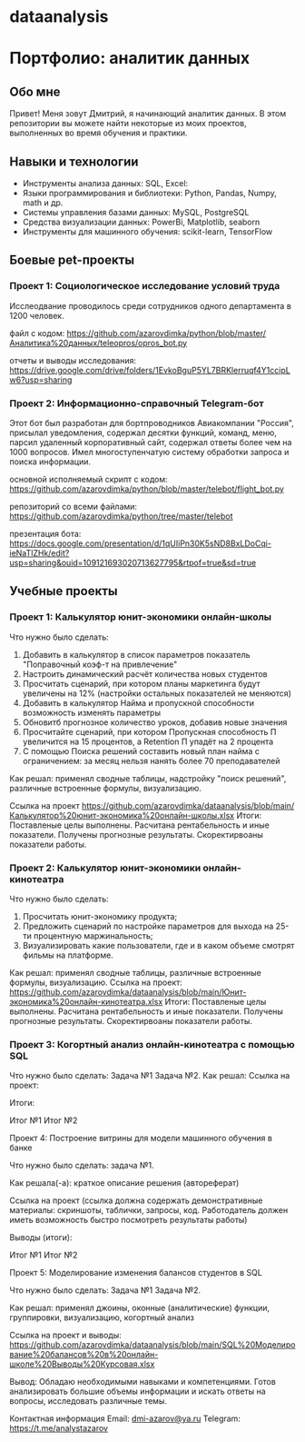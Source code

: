 # dataanalysis
# Портфолио: аналитик данных

## Обо мне
Привет! Меня зовут Дмитрий, я начинающий аналитик данных. В этом репозитории вы можете найти некоторые из моих проектов, выполненных во время обучения и практики.

## Навыки и технологии
* Инструменты анализа данных: SQL, Excel:
* Языки программирования и библиотеки: Python, Pandas, Numpy, math и др.
* Системы управления базами данных: MySQL, PostgreSQL
* Средства визуализации данных: PowerBi, Matplotlib, seaborn
* Инструменты для машинного обучения: scikit-learn, TensorFlow

## Боевые pet-проекты
### Проект 1: Социологическое исследование условий труда 
Исслеодвание проводилось среди сотрудников одного департамента в 1200 человек.

файл с кодом: https://github.com/azarovdimka/python/blob/master/Аналитика%20данных/teleopros/opros_bot.py

отчеты и выводы исследования: https://drive.google.com/drive/folders/1EvkoBguP5YL7BRKlerruqf4Y1ccipLw6?usp=sharing


### Проект 2: Информационно-справочный Telegram-бот
Этот бот был разработан для бортпроводников Авиакомпании "Россия", присылал уведомления, содержал десятки функций, команд, меню, парсил удаленный корпоративный сайт, содержал ответы более чем на 1000 вопросов. Имел многоступенчатую систему обработки запроса и поиска информации. 

основной исполняемый скрипт с кодом: https://github.com/azarovdimka/python/blob/master/telebot/flight_bot.py

репозиторий со всеми файлами: https://github.com/azarovdimka/python/tree/master/telebot

презентация бота: https://docs.google.com/presentation/d/1qUIiPn30K5sND8BxLDoCqi-ieNaTlZHk/edit?usp=sharing&ouid=109121693020713627795&rtpof=true&sd=true


## Учебные проекты 
### Проект 1: Калькулятор юнит-экономики онлайн-школы

Что нужно было сделать:
1) Добавить в калькулятор в список параметров показатель "Поправочный коэф-т на привлечение"
2) Настроить динамический расчёт количества новых студентов
3) Просчитать сценарий, при котором планы маркетинга будут увеличены на 12% (настройки остальных показателей не меняются)
4) Добавить в калькулятор Найма и пропускной способности возможность изменять параметры
5) Обновитб прогнозное количество уроков, добавив новые значения
6) Просчитайте сценарий, при котором Пропускная способность П увеличится на 15 процентов, а Retention П упадёт на 2 процента
7) С помощью Поиска решений составить новый план найма с ограничением: за месяц нельзя нанять более 70 преподавателей

Как решал: применял сводные таблицы, надстройку "поиск решений", различные встроенные формулы, визуализацию. 

Ссылка на проект https://github.com/azarovdimka/dataanalysis/blob/main/Калькулятор%20юнит-экономика%20онлайн-школы.xlsx
Итоги: Поставленые целы выполнены. Расчитана рентабельность и иные показатели. Получены прогнозные результаты. Скоректирвоаны показатели работы.


### Проект 2: Калькулятор юнит-экономики онлайн-кинотеатра

Что нужно было сделать:
1) Просчитать юнит-экономику продукта;
2) Предложить сценарий по настройке параметров для выхода на 25-ти процентную маржинальность; 
3) Визуализировать какие пользователи, где и в каком объеме смотрят фильмы на платформе.
   
Как решал: применял сводные таблицы, различные встроенные формулы, визуализацию. 
Ссылка на проект: https://github.com/azarovdimka/dataanalysis/blob/main/Юнит-экономика%20онлайн-кинотеатра.xlsx
Итоги: Поставленые целы выполнены. Расчитана рентабельность и иные показатели. Получены прогнозные результаты. Скоректирвоаны показатели работы.


### Проект 3: Когортный анализ онлайн-кинотеатра с помощью SQL

Что нужно было сделать:
Задача №1
Задача №2.
Как решал: 
Ссылка на проект:

Итоги:

Итог №1
Итог №2

Проект 4: Построение витрины для модели машинного обучения в банке

Что нужно было сделать: задача №1.

Как решала(-а): краткое описание решения (автореферат)

Ссылка на проект (ссылка должна содержать демонстративные материалы: скриншоты, таблички, запросы, код. Работодатель должен иметь возможность быстро посмотреть результаты работы)

Выводы (итоги):

Итог №1
Итог №2

Проект 5: Моделирование изменения балансов студентов в SQL

Что нужно было сделать:
Задача №1
Задача №2.

Как решал: применял джоины, оконные (аналитические) функции, группировки, визуализацию, когортный анализ

Ссылка на проект и выводы: https://github.com/azarovdimka/dataanalysis/blob/main/SQL%20Моделирование%20балансов%20в%20онлайн-школе%20Выводы%20Курсовая.xlsx



Вывод:
Обладаю необходимыми навыками и компетенциями. Готов анализировать большие объемы информации и искать ответы на вопросы, исследовать различные темы.

Контактная информация
Email: dmi-azarov@ya.ru
Telegram: https://t.me/analystazarov
